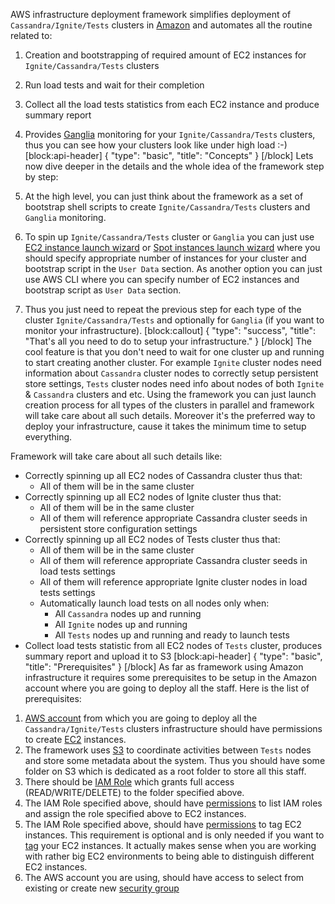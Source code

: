 AWS infrastructure deployment framework simplifies deployment of `Cassandra/Ignite/Tests` clusters in [Amazon](https://aws.amazon.com/products/?nc2=h_ql_sf_ls) and automates all the routine related to:

1. Creation and bootstrapping of required amount of EC2 instances for `Ignite/Cassandra/Tests` clusters
2. Run load tests and wait for their completion
3. Collect all the load tests statistics from each EC2 instance and produce summary report
4. Provides [Ganglia](http://ganglia.info/) monitoring for your `Ignite/Cassandra/Tests` clusters, thus you can see how your clusters look like under high load  :-)
[block:api-header]
{
  "type": "basic",
  "title": "Concepts"
}
[/block]
Lets now dive deeper in the details and the whole idea of the framework step by step:

1. At the high level, you can just think about the framework as a set of bootstrap shell scripts to create  `Ignite/Cassandra/Tests` clusters and `Ganglia` monitoring.
2. To spin up `Ignite/Cassandra/Tests` cluster or `Ganglia` you can just use [EC2 instance launch wizard](http://docs.aws.amazon.com/AWSEC2/latest/UserGuide/launching-instance.html) or [Spot instances launch wizard](http://docs.aws.amazon.com/AWSEC2/latest/UserGuide/spot-requests.html) where you should specify appropriate number of instances for your cluster and bootstrap script in the `User Data` section. As another option you can just use AWS CLI where you can specify number of EC2 instances and bootstrap script as `User Data` section.
3. Thus you just need to repeat the previous step for each type of the cluster `Ignite/Cassandra/Tests` and optionally for `Ganglia` (if you want to monitor your infrastructure). 
[block:callout]
{
  "type": "success",
  "title": "That's all you need to do to setup your infrastructure."
}
[/block]
The cool feature is that you don't need to wait for one cluster up and running to start creating another cluster. For example `Ignite` cluster nodes need information about `Cassandra` cluster nodes to correctly setup persistent store settings, `Tests` cluster nodes need info about nodes of both `Ignite` & `Cassandra` clusters and etc. Using the framework you can just launch creation process for all types of the clusters in parallel and framework will take care about all such details. Moreover it's the preferred way to deploy your infrastructure, cause it takes the minimum time to setup everything.


Framework will take care about all such details like:
  * Correctly spinning up all EC2 nodes of Cassandra cluster thus that:
     * All of them will be in the same cluster
  * Correctly spinning up all EC2 nodes of Ignite cluster thus that:
     * All of them will be in the same cluster
     * All of them will reference appropriate Cassandra cluster seeds in persistent store configuration settings
  * Correctly spinning up all EC2 nodes of Tests cluster thus that:
     * All of them will be in the same cluster
     * All of them will reference appropriate Cassandra cluster seeds in load tests settings
     * All of them will reference appropriate Ignite cluster nodes in load tests settings
	 * Automatically launch load tests on all nodes only when:
	    * All `Cassandra` nodes up and running
	    * All `Ignite` nodes up and running
	    * All `Tests` nodes up and running and ready to launch tests
  * Collect load tests statistic from all EC2 nodes of `Tests` cluster, produces summary report and upload it to S3
[block:api-header]
{
  "type": "basic",
  "title": "Prerequisites"
}
[/block]
As far as framework using Amazon infrastructure it requires some prerequisites to be setup in the Amazon account where you are going to deploy all the staff. Here is the list of prerequisites:

1. [AWS account](http://docs.aws.amazon.com/lambda/latest/dg/setup.html) from which you are going to deploy all the `Cassandra/Ignite/Tests` clusters infrastructure should have permissions to create [EC2](http://docs.aws.amazon.com/AWSEC2/latest/UserGuide/Instances.html) instances.
2. The framework uses [S3](https://aws.amazon.com/s3/) to coordinate activities between `Tests` nodes and store some metadata about the system. Thus you should have some folder on S3 which is dedicated as a root folder to store all this staff.
3. There should be [IAM Role](http://docs.aws.amazon.com/IAM/latest/UserGuide/id_roles.html) which grants full access (READ/WRITE/DELETE) to the folder specified above.
4. The IAM Role specified above, should have [permissions](http://docs.aws.amazon.com/IAM/latest/UserGuide/access_permissions.html) to list IAM roles and assign the role specified above to EC2 instances.
5. The IAM Role specified above, should have [permissions](http://docs.aws.amazon.com/IAM/latest/UserGuide/access_permissions.html) to tag EC2 instances. This requirement is optional and is only needed if you want to [tag](http://docs.aws.amazon.com/AWSEC2/latest/UserGuide/Using_Tags.html) your EC2 instances. It actually makes sense when you are working with rather big EC2 environments to being able to distinguish different EC2 instances.
6. The AWS account you are using, should have access to select from existing or create new [security group](http://docs.aws.amazon.com/AWSEC2/latest/UserGuide/using-network-security.html)